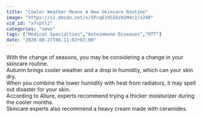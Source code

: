 ```yaml
---
title: "Cooler Weather Means A New Skincare Routine"
image: "https://s1.dmcdn.net/v/SPrq61VGI6zbSM4r2/x240"
vid_id: "x7vptl2"
categories: "news"
tags: ["Medical Specialties","Autoimmune Diseases","RTT"]
date: "2020-08-27T06:11:02+03:00"
---
```

With the change of seasons, you may be considering a change in your skincare routine.  <br>Autumn brings cooler weather and a drop in humidity, which can your skin dry.  <br>When you combine the lower humidity with heat from radiators, it may spell out disaster for your skin.  <br>According to Allure, experts recommend trying a thicker moisturizer during the cooler months.  <br>Skincare experts also recommend a heavy cream made with ceramides.
